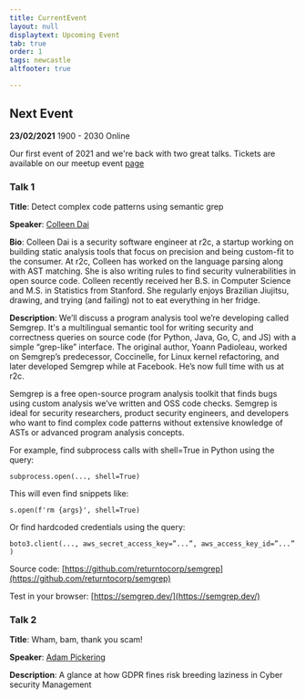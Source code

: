 ```yaml
---
title: CurrentEvent
layout: null
displaytext: Upcoming Event
tab: true
order: 1
tags: newcastle
altfooter: true

---
```


## Next Event

**23/02/2021** 1900 - 2030 Online

Our first event of 2021 and we're back with two great talks. Tickets are available on our meetup event [page](https://www.meetup.com/OWASP-Newcastle-Chapter/) 

### Talk 1

**Title**: Detect complex code patterns using semantic grep 

**Speaker**: [Colleen Dai](https://www.linkedin.com/in/colleen-dai-839376b4) 

**Bio**: Colleen Dai is a security software engineer at r2c, a startup working on building static analysis tools that focus on precision and being custom-fit to the consumer. At r2c, Colleen has worked on the language parsing along with AST matching. She is also writing rules to find security vulnerabilities in open source code. Colleen recently received her B.S. in Computer Science and M.S. in Statistics from Stanford. She regularly enjoys Brazilian Jiujitsu, drawing, and trying (and failing) not to eat everything in her fridge.

**Description**: We’ll discuss a program analysis tool we’re developing called Semgrep. It's a multilingual semantic tool for writing security and correctness queries on source code (for Python, Java, Go, C, and JS) with a simple “grep-like” interface. The original author, Yoann Padioleau, worked on Semgrep’s predecessor, Coccinelle, for Linux kernel refactoring, and later developed Semgrep while at Facebook. He’s now full time with us at r2c.

Semgrep is a free open-source program analysis toolkit that finds bugs using custom analysis we’ve written and OSS code checks. Semgrep is ideal for security researchers, product security engineers, and developers who want to find complex code patterns without extensive knowledge of ASTs or advanced program analysis concepts.

For example, find subprocess calls with shell=True in Python using the query:

`subprocess.open(..., shell=True)`

This will even find snippets like:

```import subprocess as s
s.open(f'rm {args}', shell=True)
```

Or find hardcoded credentials using the query:

`boto3.client(..., aws_secret_access_key=”...”, aws_access_key_id=”...” )`

Source code: [https://github.com/returntocorp/semgrep](https://github.com/returntocorp/semgrep)

Test in your browser: [https://semgrep.dev/](https://semgrep.dev/)

### Talk 2

**Title**: Wham, bam, thank you scam!

**Speaker**: [Adam Pickering](https://www.twitter.com/Adam_P81) 

**Description**: A glance at how GDPR fines risk breeding laziness in Cyber security Management